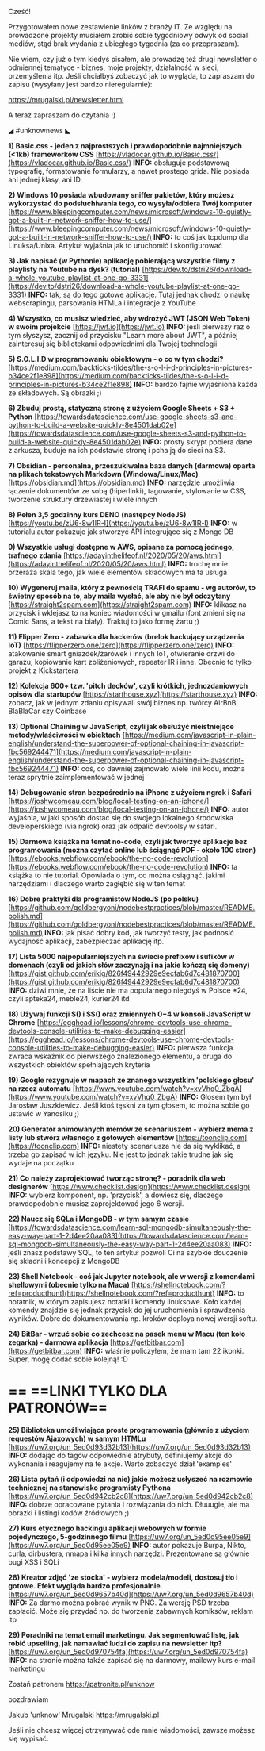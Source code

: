 Cześć!

Przygotowałem nowe zestawienie linków z branży IT. Ze względu na prowadzone projekty musiałem zrobić sobie tygodniowy odwyk od social mediów, stąd brak wydania z ubiegłego tygodnia (za co przepraszam).

 

Nie wiem, czy już o tym kiedyś pisałem, ale prowadzę też drugi newsletter o odmiennej tematyce - biznes, moje projekty, działalność w sieci, przemyślenia itp. Jeśli chciałbyś zobaczyć jak to wygląda, to zapraszam do zapisu (wysyłany jest bardzo nieregularnie):

https://mrugalski.pl/newsletter.html

 

A teraz zapraszam do czytania :)

 

◢ #unknownews ◣


**1) Basic.css - jeden z najprostszych i prawdopodobnie najmniejszych (<1kb) frameworków CSS**
[https://vladocar.github.io/Basic.css/](https://vladocar.github.io/Basic.css/)
**INFO:** obsługuje podstawową typografię, formatowanie formularzy, a nawet prostego grida. Nie posiada ani jednej klasy, ani ID.


**2) Windows 10 posiada wbudowany sniffer pakietów, który możesz wykorzystać do podsłuchiwania tego, co wysyła/odbiera Twój komputer**
[https://www.bleepingcomputer.com/news/microsoft/windows-10-quietly-got-a-built-in-network-sniffer-how-to-use/](https://www.bleepingcomputer.com/news/microsoft/windows-10-quietly-got-a-built-in-network-sniffer-how-to-use/)
**INFO:** to coś jak tcpdump dla Linuksa/Unixa. Artykuł wyjaśnia jak to uruchomić i skonfigurować


**3) Jak napisać (w Pythonie) aplikację pobierającą wszystkie filmy z playlisty na Youtube na dysk? (tutorial)**
[https://dev.to/dstri26/download-a-whole-youtube-playlist-at-one-go-3331](https://dev.to/dstri26/download-a-whole-youtube-playlist-at-one-go-3331)
**INFO:** tak, są do tego gotowe aplikacje. Tutaj jednak chodzi o naukę webscrapingu, parsowania HTMLa i integracje z YouTube


**4) Wszystko, co musisz wiedzieć, aby wdrożyć JWT (JSON Web Token) w swoim projekcie**
[https://jwt.io](https://jwt.io)
**INFO:** jeśli pierwszy raz o tym słyszysz, zacznij od przycisku "Learn more about JWT", a później zainteresuj się bibliotekami odpowiednimi dla Twojej technologii


**5) S.O.L.I.D w programowaniu obiektowym - o co w tym chodzi?**
[https://medium.com/backticks-tildes/the-s-o-l-i-d-principles-in-pictures-b34ce2f1e898](https://medium.com/backticks-tildes/the-s-o-l-i-d-principles-in-pictures-b34ce2f1e898)
**INFO:** bardzo fajnie wyjaśniona każda ze składowych. Są obrazki ;)


**6) Zbuduj prostą, statyczną stronę z użyciem Google Sheets + S3 + Python**
[https://towardsdatascience.com/use-google-sheets-s3-and-python-to-build-a-website-quickly-8e4501dab02e](https://towardsdatascience.com/use-google-sheets-s3-and-python-to-build-a-website-quickly-8e4501dab02e)
**INFO:** prosty skrypt pobiera dane z arkusza, buduje na ich podstawie stronę i pcha ją do sieci na S3.


**7) Obsidian - personalna, przeszukiwalna baza danych (darmowa) oparta na plikach tekstowych Markdown (Windows/Linux/Mac)**
[https://obsidian.md](https://obsidian.md)
**INFO:** narzędzie umożliwia łączenie dokumentów ze sobą (hiperlinki), tagowanie, stylowanie w CSS, tworzenie struktury drzewiastej i wiele innych


**8) Pełen 3,5 godzinny kurs DENO (następcy NodeJS)**
[https://youtu.be/zU6-8w1IR-I](https://youtu.be/zU6-8w1IR-I)
**INFO:** w tutorialu autor pokazuje jak stworzyć API integrujące się z Mongo DB


**9) Wszystkie usługi dostępne w AWS, opisane za pomocą jednego, trafnego zdania**
[https://adayinthelifeof.nl/2020/05/20/aws.html](https://adayinthelifeof.nl/2020/05/20/aws.html)
**INFO:** trochę mnie przeraża skala tego, jak wiele elementów składowych ma ta usługa


**10) Wygeneruj maila, który z pewnością TRAFI do spamu - wg autorów, to świetny sposób na to, aby maila wysłać, ale aby nie był odczytany**
[https://straight2spam.com](https://straight2spam.com)
**INFO:** klikasz na przycisk i wklejasz to na koniec wiadomości w gmailu (font zmieni się na Comic Sans, a tekst na biały). Traktuj to jako formę żartu ;)


**11) Flipper Zero - zabawka dla hackerów (brelok hackujący urządzenia IoT)**
[https://flipperzero.one/zero](https://flipperzero.one/zero)
**INFO:** atakowanie smart gniazdek/żarówek i innych IoT, otwieranie drzwi do garażu, kopiowanie kart zbliżeniowych, repeater IR i inne. Obecnie to tylko projekt z Kickstartera


**12) Kolekcja 600+ tzw. 'pitch decków', czyli krótkich, jednozdaniowych opisów dla startupów**
[https://starthouse.xyz](https://starthouse.xyz)
**INFO:** zobacz, jak w jednym zdaniu opisywali swój biznes np. twórcy AirBnB, BlaBlaCar czy Coinbase


**13) Optional Chaining w JavaScript, czyli jak obsłużyć nieistniejące metody/właściwości w obiektach**
[https://medium.com/javascript-in-plain-english/understand-the-superpower-of-optional-chaining-in-javascript-fbc569244471](https://medium.com/javascript-in-plain-english/understand-the-superpower-of-optional-chaining-in-javascript-fbc569244471)
**INFO:** coś, co dawniej zajmowało wiele linii kodu, można teraz sprytnie zaimplementować w jednej


**14) Debugowanie stron bezpośrednio na iPhone z użyciem ngrok i Safari**
[https://joshwcomeau.com/blog/local-testing-on-an-iphone/](https://joshwcomeau.com/blog/local-testing-on-an-iphone/)
**INFO:** autor wyjaśnia, w jaki sposób dostać się do swojego lokalnego środowiska developerskiego (via ngrok) oraz jak odpalić devtoolsy w safari.


**15) Darmowa książka na temat no-code, czyli jak tworzyć aplikacje bez programowania (można czytać online lub ściągnąć PDF - około 100 stron)**
[https://ebooks.webflow.com/ebook/the-no-code-revolution](https://ebooks.webflow.com/ebook/the-no-code-revolution)
**INFO:** ta książka to nie tutorial. Opowiada o tym, co można osiągnąć, jakimi narzędziami i dlaczego warto zagłębić się w ten temat


**16) Dobre praktyki dla programistów NodeJS (po polsku)**
[https://github.com/goldbergyoni/nodebestpractices/blob/master/README.polish.md](https://github.com/goldbergyoni/nodebestpractices/blob/master/README.polish.md)
**INFO:** jak pisać dobry kod, jak tworzyć testy, jak podnosić wydajność aplikacji, zabezpieczać aplikację itp.


**17) Lista 5000 najpopularniejszych na świecie prefixów i sufixów w domenach (czyli od jakich słów zaczynają i na jakie kończą się domeny)**
[https://gist.github.com/erikig/826f49442929e9ecfab6d7c481870700](https://gist.github.com/erikig/826f49442929e9ecfab6d7c481870700)
**INFO:** dziwi mnie, że na liście nie ma popularnego niegdyś w Polsce *24, czyli apteka24, meble24, kurier24 itd


**18) Używaj funkcji $() i $$() oraz zmiennych $0-$4 w konsoli JavaScript w Chrome**
[https://egghead.io/lessons/chrome-devtools-use-chrome-devtools-console-utilities-to-make-debugging-easier](https://egghead.io/lessons/chrome-devtools-use-chrome-devtools-console-utilities-to-make-debugging-easier)
**INFO:** pierwsza funkcja zwraca wskaźnik do pierwszego znalezionego elementu, a druga do wszystkich obiektów spełniających kryteria


**19) Google rezygnuje w mapach ze znanego wszystkim 'polskiego głosu' na rzecz automatu**
[https://www.youtube.com/watch?v=xvVhq0_ZbgA](https://www.youtube.com/watch?v=xvVhq0_ZbgA)
**INFO:** Głosem tym był Jarosław Juszkiewicz. Jeśli ktoś tęskni za tym głosem, to można sobie go ustawić w Yanosiku ;)


**20) Generator animowanych memów ze scenariuszem - wybierz mema z listy lub stwórz własnego z gotowych elementów**
[https://toonclip.com](https://toonclip.com)
**INFO:** niestety scenariusza nie da się wyklikać, a trzeba go zapisać w ich języku. Nie jest to jednak takie trudne jak się wydaje na początku


**21) Co należy zaprojektować tworząc stronę? - poradnik dla web designerów**
[https://www.checklist.design](https://www.checklist.design)
**INFO:** wybierz komponent, np. 'przycisk', a dowiesz się, dlaczego prawdopodobnie musisz zaprojektować jego 6 wersji.


**22) Naucz się SQLa i MongoDB - w tym samym czasie**
[https://towardsdatascience.com/learn-sql-mongodb-simultaneously-the-easy-way-part-1-2d4ee20aa083](https://towardsdatascience.com/learn-sql-mongodb-simultaneously-the-easy-way-part-1-2d4ee20aa083)
**INFO:** jeśli znasz podstawy SQL, to ten artykuł pozwoli Ci na szybkie douczenie się składni i koncepcji z MongoDB


**23) Shell Notebook - coś jak Jupyter notebook, ale w wersji z komendami shellowymi (obecnie tylko na Maca)**
[https://shellnotebook.com/?ref=producthunt](https://shellnotebook.com/?ref=producthunt)
**INFO:** to notatnik, w którym zapisujesz notatki i komendy linuksowe. Koło każdej komendy znajdzie się jednak przycisk do jej uruchomienia i sprawdzenia wyników. Dobre do dokumentowania np. kroków deploya nowej wersji softu.


**24) BitBar - wrzuć sobie co zechcesz na pasek menu w Macu (ten koło zegarka) - darmowa aplikacja**
[https://getbitbar.com](https://getbitbar.com)
**INFO:** właśnie policzyłem, że mam tam 22 ikonki. Super, mogę dodać sobie kolejną! :D


== **==LINKI TYLKO DLA PATRONÓW==**
 ==

**25) Biblioteka umożliwiająca proste programowania (głównie z użyciem requestów Ajaxowych) w samym HTMLu**
[https://uw7.org/un_5ed0d93d32b13](https://uw7.org/un_5ed0d93d32b13)
**INFO:** dodając do tagów odpowiednie atrybuty, definiujemy akcje do wykonania i reagujemy na te akcje. Warto zobaczyć dział 'examples'


**26) Lista pytań (i odpowiedzi na nie) jakie możesz usłyszeć na rozmowie technicznej na stanowisko programisty Pythona**
[https://uw7.org/un_5ed0d942cb2c8](https://uw7.org/un_5ed0d942cb2c8)
**INFO:** dobrze opracowane pytania i rozwiązania do nich. Dłuuugie, ale ma obrazki i listingi kodów źródłowych ;)


**27) Kurs etycznego hackingu aplikacji webowych w formie pojedynczego, 5-godzinnego filmu**
[https://uw7.org/un_5ed0d95ee05e9](https://uw7.org/un_5ed0d95ee05e9)
**INFO:** autor pokazuje Burpa, Nikto, curla, dirbustera, nmapa i kilka innych narzędzi. Prezentowane są głównie bugi XSS i SQLi


**28) Kreator zdjęć 'ze stocka' - wybierz modela/modeli, dostosuj tło i gotowe. Efekt wygląda bardzo profesjonalnie.**
[https://uw7.org/un_5ed0d9657b40d](https://uw7.org/un_5ed0d9657b40d)
**INFO:** Za darmo można pobrać wynik w PNG. Za wersję PSD trzeba zapłacić. Może się przydać np. do tworzenia zabawnych komiksów, reklam itp


**29) Poradniki na temat email marketingu. Jak segmentować listę, jak robić upselling, jak namawiać ludzi do zapisu na newsletter itp?**
[https://uw7.org/un_5ed0d970754fa](https://uw7.org/un_5ed0d970754fa)
**INFO:** na stronie można także zapisać się na darmowy, mailowy kurs e-mail marketingu

Zostań patronem
https://patronite.pl/unknow

 
pozdrawiam

Jakub 'unknow' Mrugalski
https://mrugalski.pl
 

Jeśli nie chcesz więcej otrzymywać ode mnie wiadomości, zawsze możesz się wypisać.